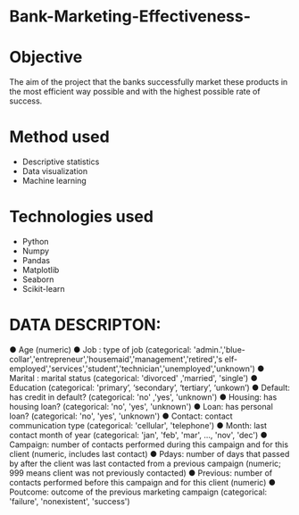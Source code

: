 # Bank-Marketing-Effectiveness-
# Objective
The aim of the project that the banks successfully market these products in the most
efficient way possible and with the highest possible rate of success. 
# Method used
* Descriptive statistics
* Data visualization
* Machine learning
# Technologies used
* Python
* Numpy
* Pandas
* Matplotlib
* Seaborn
* Scikit-learn
# DATA DESCRIPTON:

● Age (numeric)
● Job : type of job (categorical:
'admin.','blue-collar','entrepreneur','housemaid','management','retired','s
elf-employed','services','student','technician','unemployed','unknown')
● Marital : marital status (categorical: 'divorced' ,'married', 'single')
● Education (categorical: 'primary’, ‘secondary’, ‘tertiary’, ‘unkown’)
● Default: has credit in default? (categorical: 'no' ,'yes', 'unknown')
● Housing: has housing loan? (categorical: 'no', 'yes', 'unknown')
● Loan: has personal loan? (categorical: 'no', 'yes', 'unknown')
● Contact: contact communication type (categorical: 'cellular', 'telephone')
● Month: last contact month of year (categorical: 'jan', 'feb', 'mar', ..., 'nov',
'dec')
● Campaign: number of contacts performed during this campaign and for
this client (numeric, includes last contact)
● Pdays: number of days that passed by after the client was last
contacted from a previous campaign (numeric; 999 means client was
not previously contacted)
● Previous: number of contacts performed before this campaign and for
this client (numeric)
● Poutcome: outcome of the previous marketing campaign (categorical:
'failure', 'nonexistent', 'success')
